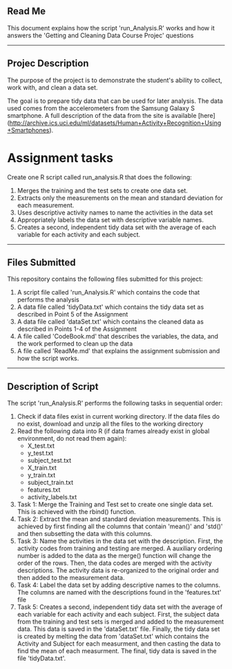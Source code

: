 ## Read Me

This document explains how the script 'run_Analysis.R' works and how it answers the 'Getting and Cleaning Data Course Projec' questions

---

## Projec Description

The purpose of the project is to demonstrate the student's ability to collect, work with, and clean a data set. 

The goal is to prepare tidy data that can be used for later analysis. The data used comes from the accelerometers from the Samsung Galaxy S smartphone. A full description of the data from the site is available [here] (http://archive.ics.uci.edu/ml/datasets/Human+Activity+Recognition+Using+Smartphones).

# Assignment tasks
 
Create one R script called run_analysis.R that does the following:

1. Merges the training and the test sets to create one data set.
2. Extracts only the measurements on the mean and standard deviation for each measurement. 
3. Uses descriptive activity names to name the activities in the data set
4. Appropriately labels the data set with descriptive variable names. 
5. Creates a second, independent tidy data set with the average of each variable for each activity and each subject. 

---

## Files Submitted

This repository contains the following files submitted for this project:

1. A script file called 'run_Analysis.R' which contains the code that performs the analysis
2. A data file called 'tidyData.txt' which contains the tidy data set as described in Point 5 of the Assignment
3. A data file called 'dataSet.txt' which contains the cleaned data as described in Points 1-4 of the Assignment
4. A file called 'CodeBook.md' that describes the variables, the data, and the work performed to clean up the data
5. A file called 'ReadMe.md' that explains the assignment submission and how the script works.

---

## Description of Script

The script 'run_Analysis.R' performs the following tasks in sequential order:

1. Check if data files exist in current working directory. If the data files do no exist, download and unzip all the files to the working directory
2. Read the following data into R (if data frames already exist in global environment, do not read them again):
     * X_test.txt
     * y_test.txt
     * subject_test.txt
     * X_train.txt
     * y_train.txt
     * subject_train.txt
     * features.txt
     * activity_labels.txt
3. Task 1: Merge the Training and Test set to create one single data set. This is achieved with the rbind() function.
4. Task 2: Extract the mean and standard deviation measurements. This is achieved by first finding all the columns that contain 'mean()' and 'std()' and then subsetting the data with this columns.
5. Task 3: Name the activities in the data set with the description. First, the activity codes from training and testing are merged. A auxiliary ordering number is added to the data as the merge() function will change the order of the rows. Then, the data codes are merged with the activity descriptions. The activity data is re-organized to the original order and then added to the measurement data.
6. Task 4: Label the data set by adding descriptive names to the columns. The columns are named with the descriptions found in the 'features.txt' file
7. Task 5: Creates a second, independent tidy data set with the average of each variable for each activity and each subject. First, the subject data from the training and test sets is merged and added to the measurement data. This data is saved in the 'dataSet.txt' file. 
Finally, the tidy data set is created by melting the data from 'dataSet.txt' which contains the Activity and Subject for each measurment, and then casting the data to find the mean of each measurment. The final, tidy data is saved in the file 'tidyData.txt'.